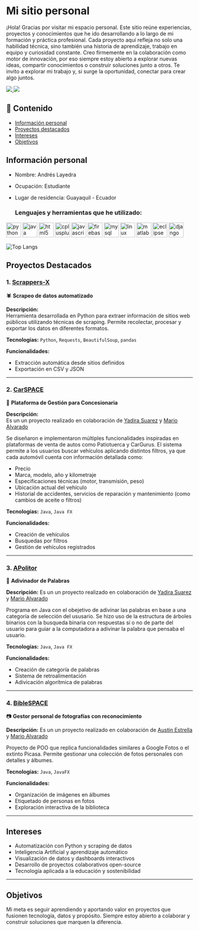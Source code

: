 # Mi sitio personal
¡Hola! Gracias por visitar mi espacio personal.
Este sitio reúne experiencias, proyectos y conocimientos que he ido desarrollando a lo largo de mi formación y práctica profesional. Cada proyecto aquí refleja no solo una habilidad técnica, sino también una historia de aprendizaje, trabajo en equipo y curiosidad constante.
Creo firmemente en la colaboración como motor de innovación, por eso siempre estoy abierto a explorar nuevas ideas, compartir conocimientos o construir soluciones junto a otros.
Te invito a explorar mi trabajo y, si surge la oportunidad, conectar para crear algo juntos.

<p align="left">
  <a href="https://www.linkedin.com/in/andres-layedra-070425348/" target="_blank">
    <img src="https://img.shields.io/badge/Conecta en LinkedIn-0A66C2?style=flat-square&logo=linkedin&logoColor=white"/>
  </a>
    <a href="mailto:andreslayedra8d@gmail.com" target="_blank">
    <img src="https://img.shields.io/badge/Escríbeme-Gmail-EA4335?style=flat-square&logo=gmail&logoColor=white"/>
  </a>
</p>




## 📑 Contenido

* [Información personal](#información-personal)
* [Proyectos destacados](#proyectos-destacados)
* [Intereses](#intereses)
* [Objetivos](#objetivos)

  
## Información personal

* Nombre: Andrés Layedra
* Ocupación: Estudiante
* Lugar de residencia: Guayaquil - Ecuador

  ### Lenguajes y herramientas que he utilizado:

<p align="left">
  <img src="https://cdn.jsdelivr.net/gh/devicons/devicon/icons/python/python-original.svg" alt="python" width="40" height="40"/>
  <img src="https://cdn.jsdelivr.net/gh/devicons/devicon/icons/java/java-original.svg" alt="java" width="40" height="40"/>
  <img src="https://cdn.jsdelivr.net/gh/devicons/devicon/icons/html5/html5-original.svg" alt="html5" width="40" height="40"/>
  <img src="https://cdn.jsdelivr.net/gh/devicons/devicon/icons/cplusplus/cplusplus-original.svg" alt="cplusplus" width="40" height="40"/>
  <img src="https://cdn.jsdelivr.net/gh/devicons/devicon/icons/javascript/javascript-original.svg" alt="javascript" width="40" height="40"/>
  <img src="https://cdn.jsdelivr.net/gh/devicons/devicon/icons/firebase/firebase-plain.svg" alt="firebase" width="40" height="40"/>
  <img src="https://cdn.jsdelivr.net/gh/devicons/devicon/icons/mysql/mysql-original.svg" alt="mysql" width="40" height="40"/>  
  <img src="https://cdn.jsdelivr.net/gh/devicons/devicon/icons/linux/linux-original.svg" alt="linux" width="40" height="40"/>
  <img src="https://cdn.jsdelivr.net/gh/devicons/devicon/icons/matlab/matlab-original.svg" alt="matlab" width="40" height="40"/>
  <img src="https://cdn.jsdelivr.net/gh/devicons/devicon/icons/eclipse/eclipse-original.svg" alt="eclipse" width="40" height="40"/>
  <img src="https://cdn.jsdelivr.net/gh/devicons/devicon/icons/django/django-original.svg" alt="django" width="40" height="40"/>

</p>

![Top Langs](https://github-readme-stats.vercel.app/api/top-langs/?username=Anlaye22&layout=compact&theme=tokyonight)

## Proyectos Destacados

### 1. [Scrappers-X](https://github.com/Anlaye22/Scrappers-X)
🕷️ **Scrapeo de datos automatizado**

**Descripción:**  
Herramienta desarrollada en Python para extraer información de sitios web públicos utilizando técnicas de scraping. Permite recolectar, procesar y exportar los datos en diferentes formatos.

**Tecnologías:** `Python`, `Requests`, `BeautifulSoup`, `pandas`

**Funcionalidades:**
- Extracción automática desde sitios definidos
- Exportación en CSV y JSON

---


### 2. [CarSPACE](https://github.com/m-alvaradox/CarSPACE)
🚗 **Plataforma de Gestión para Concesionaria**

**Descripción:**  
Es un un proyecto realizado en colaboración de [Yadira Suarez](https://github.com/YadiSuarez) y [Mario Alvarado](https://github.com/m-alvaradox) 

Se diseñaron e implementaron múltiples funcionalidades inspiradas en plataformas de venta de autos como Patiotuerca y CarGurus. El sistema permite a los usuarios buscar vehículos aplicando distintos filtros, ya que cada automóvil cuenta con información detallada como:

+ Precio
+ Marca, modelo, año y kilometraje
+ Especificaciones técnicas (motor, transmisión, peso)
+ Ubicación actual del vehículo
+ Historial de accidentes, servicios de reparación y mantenimiento (como cambios de aceite o filtros)


**Tecnologías:** `Java`, `Java FX`

**Funcionalidades:**
- Creación de vehículos
- Busquedas por filtros
- Gestión de vehículos registrados

---

### 3. [APolitor](https://github.com/m-alvaradox/APolitor)


🔮 **Adivinador de Palabras**

**Descripción:**
Es un un proyecto realizado en colaboración de [Yadira Suarez](https://github.com/YadiSuarez) y [Mario Alvarado](https://github.com/m-alvaradox)

Programa en Java con el obejetivo de adivinar las palabras en base a una categoría de selección del ususario. Se hizo uso de la estructura de árboles binarios con la busqueda binaria con respuestas sí o no de parte del usuario para guiar a la computadora a adivinar la palabra que pensaba el usuario.


**Tecnologías:** `Java`, `Java FX`

**Funcionalidades:**
- Creación de categoría de palabras
- Sistema de retroalimentación
- Adivicación algorítmica de palabras

---

### 4. [BibleSPACE](https://github.com/m-alvaradox/BibleSPACE)
📷 **Gestor personal de fotografías con reconocimiento**

**Descripción:**
Es un un proyecto realizado en colaboración de [Austin Estrella](https://github.com/starAus20) y [Mario Alvarado](https://github.com/m-alvaradox)

Proyecto de POO que replica funcionalidades similares a Google Fotos o el extinto Picasa. Permite gestionar una colección de fotos personales con detalles y álbumes.

**Tecnologías:** `Java`, `JavaFX`

**Funcionalidades:**
- Organización de imágenes en álbumes
- Etiquetado de personas en fotos
- Exploración interactiva de la biblioteca

---

## Intereses

- Automatización con Python y scraping de datos
- Inteligencia Artificial y aprendizaje automático
- Visualización de datos y dashboards interactivos
- Desarrollo de proyectos colaborativos open-source
- Tecnología aplicada a la educación y sostenibilidad

---

## Objetivos 

Mi meta es seguir aprendiendo y aportando valor en proyectos que fusionen tecnología, datos y propósito. Siempre estoy abierto a colaborar y construir soluciones que marquen la diferencia.

